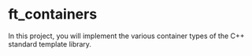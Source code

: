 # ft_containers
In this project, you will implement the various container types of the C++ standard template library.

